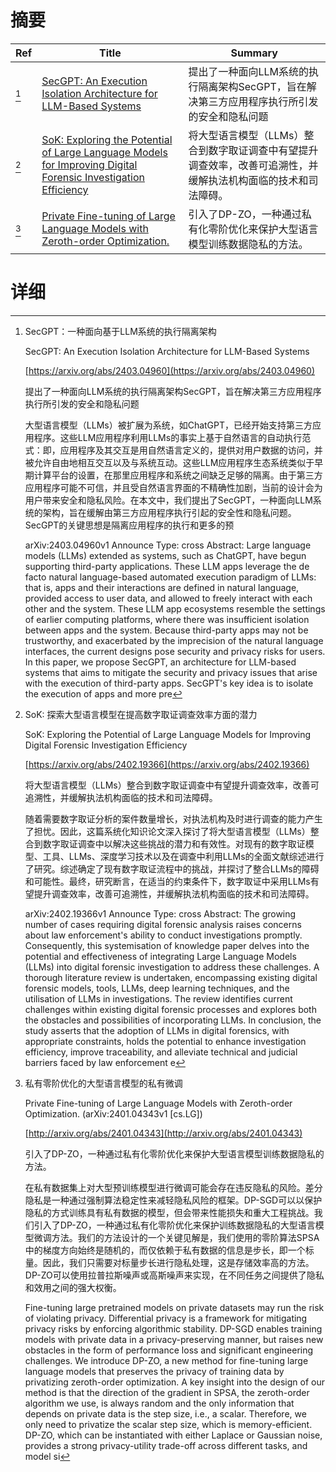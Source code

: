 # 摘要

| Ref | Title | Summary |
| --- | --- | --- |
| [^1] | [SecGPT: An Execution Isolation Architecture for LLM-Based Systems](https://arxiv.org/abs/2403.04960) | 提出了一种面向LLM系统的执行隔离架构SecGPT，旨在解决第三方应用程序执行所引发的安全和隐私问题 |
| [^2] | [SoK: Exploring the Potential of Large Language Models for Improving Digital Forensic Investigation Efficiency](https://arxiv.org/abs/2402.19366) | 将大型语言模型（LLMs）整合到数字取证调查中有望提升调查效率，改善可追溯性，并缓解执法机构面临的技术和司法障碍。 |
| [^3] | [Private Fine-tuning of Large Language Models with Zeroth-order Optimization.](http://arxiv.org/abs/2401.04343) | 引入了DP-ZO，一种通过私有化零阶优化来保护大型语言模型训练数据隐私的方法。 |

# 详细

[^1]: SecGPT：一种面向基于LLM系统的执行隔离架构

    SecGPT: An Execution Isolation Architecture for LLM-Based Systems

    [https://arxiv.org/abs/2403.04960](https://arxiv.org/abs/2403.04960)

    提出了一种面向LLM系统的执行隔离架构SecGPT，旨在解决第三方应用程序执行所引发的安全和隐私问题

    

    大型语言模型（LLMs）被扩展为系统，如ChatGPT，已经开始支持第三方应用程序。这些LLM应用程序利用LLMs的事实上基于自然语言的自动执行范式：即，应用程序及其交互是用自然语言定义的，提供对用户数据的访问，并被允许自由地相互交互以及与系统互动。这些LLM应用程序生态系统类似于早期计算平台的设置，在那里应用程序和系统之间缺乏足够的隔离。由于第三方应用程序可能不可信，并且受自然语言界面的不精确性加剧，当前的设计会为用户带来安全和隐私风险。在本文中，我们提出了SecGPT，一种面向LLM系统的架构，旨在缓解由第三方应用程序执行引起的安全性和隐私问题。SecGPT的关键思想是隔离应用程序的执行和更多的预

    arXiv:2403.04960v1 Announce Type: cross  Abstract: Large language models (LLMs) extended as systems, such as ChatGPT, have begun supporting third-party applications. These LLM apps leverage the de facto natural language-based automated execution paradigm of LLMs: that is, apps and their interactions are defined in natural language, provided access to user data, and allowed to freely interact with each other and the system. These LLM app ecosystems resemble the settings of earlier computing platforms, where there was insufficient isolation between apps and the system. Because third-party apps may not be trustworthy, and exacerbated by the imprecision of the natural language interfaces, the current designs pose security and privacy risks for users. In this paper, we propose SecGPT, an architecture for LLM-based systems that aims to mitigate the security and privacy issues that arise with the execution of third-party apps. SecGPT's key idea is to isolate the execution of apps and more pre
    
[^2]: SoK: 探索大型语言模型在提高数字取证调查效率方面的潜力

    SoK: Exploring the Potential of Large Language Models for Improving Digital Forensic Investigation Efficiency

    [https://arxiv.org/abs/2402.19366](https://arxiv.org/abs/2402.19366)

    将大型语言模型（LLMs）整合到数字取证调查中有望提升调查效率，改善可追溯性，并缓解执法机构面临的技术和司法障碍。

    

    随着需要数字取证分析的案件数量增长，对执法机构及时进行调查的能力产生了担忧。因此，这篇系统化知识论文深入探讨了将大型语言模型（LLMs）整合到数字取证调查中以解决这些挑战的潜力和有效性。对现有的数字取证模型、工具、LLMs、深度学习技术以及在调查中利用LLMs的全面文献综述进行了研究。综述确定了现有数字取证流程中的挑战，并探讨了整合LLMs的障碍和可能性。最终，研究断言，在适当的约束条件下，数字取证中采用LLMs有望提升调查效率，改善可追溯性，并缓解执法机构面临的技术和司法障碍。

    arXiv:2402.19366v1 Announce Type: cross  Abstract: The growing number of cases requiring digital forensic analysis raises concerns about law enforcement's ability to conduct investigations promptly. Consequently, this systemisation of knowledge paper delves into the potential and effectiveness of integrating Large Language Models (LLMs) into digital forensic investigation to address these challenges. A thorough literature review is undertaken, encompassing existing digital forensic models, tools, LLMs, deep learning techniques, and the utilisation of LLMs in investigations. The review identifies current challenges within existing digital forensic processes and explores both the obstacles and possibilities of incorporating LLMs. In conclusion, the study asserts that the adoption of LLMs in digital forensics, with appropriate constraints, holds the potential to enhance investigation efficiency, improve traceability, and alleviate technical and judicial barriers faced by law enforcement e
    
[^3]: 私有零阶优化的大型语言模型的私有微调

    Private Fine-tuning of Large Language Models with Zeroth-order Optimization. (arXiv:2401.04343v1 [cs.LG])

    [http://arxiv.org/abs/2401.04343](http://arxiv.org/abs/2401.04343)

    引入了DP-ZO，一种通过私有化零阶优化来保护大型语言模型训练数据隐私的方法。

    

    在私有数据集上对大型预训练模型进行微调可能会存在违反隐私的风险。差分隐私是一种通过强制算法稳定性来减轻隐私风险的框架。DP-SGD可以以保护隐私的方式训练具有私有数据的模型，但会带来性能损失和重大工程挑战。我们引入了DP-ZO，一种通过私有化零阶优化来保护训练数据隐私的大型语言模型微调方法。我们的方法设计的一个关键见解是，我们使用的零阶算法SPSA中的梯度方向始终是随机的，而仅依赖于私有数据的信息是步长，即一个标量。因此，我们只需要对标量步长进行隐私处理，这是存储效率高的方法。DP-ZO可以使用拉普拉斯噪声或高斯噪声来实现，在不同任务之间提供了隐私和效用之间的强大权衡。

    Fine-tuning large pretrained models on private datasets may run the risk of violating privacy. Differential privacy is a framework for mitigating privacy risks by enforcing algorithmic stability. DP-SGD enables training models with private data in a privacy-preserving manner, but raises new obstacles in the form of performance loss and significant engineering challenges. We introduce DP-ZO, a new method for fine-tuning large language models that preserves the privacy of training data by privatizing zeroth-order optimization. A key insight into the design of our method is that the direction of the gradient in SPSA, the zeroth-order algorithm we use, is always random and the only information that depends on private data is the step size, i.e., a scalar. Therefore, we only need to privatize the scalar step size, which is memory-efficient. DP-ZO, which can be instantiated with either Laplace or Gaussian noise, provides a strong privacy-utility trade-off across different tasks, and model si
    

